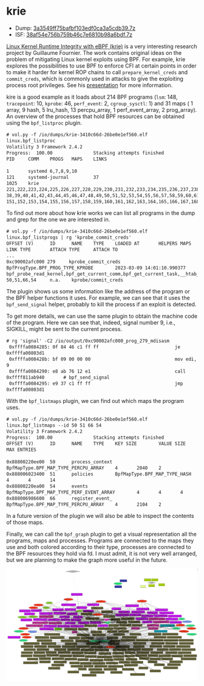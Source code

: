 # krie
- Dump: [3a3549ff75bafbf103edf0ca3a5cdb39.7z](https://owncloud.fraunhofer.de/index.php/s/i88sl3p69HbxpAC)
- ISF: [38af54e756b759b46c7e6810b98a6bdf.7z](https://owncloud.fraunhofer.de/index.php/s/lRtAXFOO1KMsiuH)

[Linux Kernel Runtime Integrity with eBPF (krie)](https://github.com/gui774ume/krie)
is a very interesting research project by Guillaume Fournier.
The work contains original ideas on the problem of mitigating Linux
kernel exploits using BPF. For example, krie explores the possibilities
to use BPF to enforce CFI at certain points
in order to make it harder for kernel ROP chains to call
`prepare_kernel_creds` and `commit_creds`, which is commonly used in
attacks to give the exploiting process root privileges.
See his
[presentation](https://www.blackhat.com/us-22/briefings/schedule/index.html#return-to-sender---detecting-kernel-exploits-with-ebpf-27127)
for more information.

kire is a good example as it loads about 214 BPF programs (`lsm`: 148,
`tracepoint`: 10, `kprobe`: 46, `perf_event`: 2, `cgroup_sysctl`: 1)
and 31 maps ( 1 array, 9 hash, 5 lru_hash, 13 percpu_array,
1 perf_event_array, 2 prog_array). An overview of the processes that
hold BPF resources can be obtained using the `bpf_listproc` plugin.
```
# vol.py -f /io/dumps/krie-3410c66d-26be0e1ef560.elf linux.bpf_listproc
Volatility 3 Framework 2.4.2
Progress:  100.00               Stacking attempts finished
PID     COMM    PROGS   MAPS    LINKS

1       systemd 6,7,8,9,10
121     systemd-journal         37
1025    krie    221,222,223,224,225,226,227,228,229,230,231,232,233,234,235,236,237,238,239,240,241,242,243,244,245,246,247,248,249,250,251,252,253,254,255,256,257,258,259,260,261,262,263,264,265,266,267,268,269,270,271,272,273,274,275,276,277,278,279,280,281,282,283,284,285,286,287,288,289,290,291,292,293,294,295,296,297,298,299,300,301,302,303,304,305,306,307,308,309,310,311,312,313,314,315,316,317,318,319,320,321,322,323,324,325,326,327,328,329,330,331,332,333,334,335,336,337,338,339,340,341,342,343,344,345,346,347,348,349,350,351,352,353,354,355,356,357,358,359,360,361,362,363,364,365,366,367,368,369,370,371,372,373,374,375,376,377,378,379,380,381,382,383,384,385,386,387,388,389,390,391,392,393,394,395,396,397,398,399,400,401,402,403,404,405,406,407,408,409,410,411,412,413,414,415,416,417,418,419,420,421,422,423,424,425,426,427 38,39,40,41,42,43,44,45,46,47,48,49,50,51,52,53,54,55,56,57,58,59,60,61,62,63,64,65,66,54  151,152,153,154,155,156,157,158,159,160,161,162,163,164,165,166,167,168,169,170,171,172,173,174,175,176,177,178,179,180,181,182,183,184,185,186,187,188,189,190,191,192,193,194,195,196,197,198,199,200,201,202,203,204,205,206,207,208,209,210,211,212,213,214,215,216,217,218,219,220,221,222,223,224,225,226,227,228,229,230,231,232,233,234,235,236,237,238,239,240,241,242,243,244,245,246,247,248,249,250,251,252,253,254,255,256,257,258,259,260,261,262,263,264,265,266,267,268,269,270,271,272,273,274,275,276,277,278,279,280,281,282,283,284,285,286,287,288,289,290,291,292,293,294,295,296,297,298
```

To find out more about how krie works we can list all programs in the
dump and grep for the one we are interested in.
```
# vol.py -f /io/dumps/krie-3410c66d-26be0e1ef560.elf linux.bpf_listprogs | rg 'kprobe_commit_creds'
OFFSET (V)      ID      NAME    TYPE    LOADED AT       HELPERS MAPS    LINK TYPE       ATTACH TYPE     ATTACH TO
...
0xc90002afc000 279     kprobe_commit_creds  BpfProgType.BPF_PROG_TYPE_KPROBE        2023-03-09 14:01:10.990377      bpf_probe_read_kernel,bpf_get_current_comm,bpf_get_current_task,__htab_map_lookup_elem,bpf_get_smp_processor_id,bpf_perf_event_output,bpf_ktime_get_ns,bpf_probe_read_compat_str,percpu_array_map_lookup_elem,bpf_send_signal,bpf_get_current_pid_tgid        50,51,66,54     n.a.    kprobe/commit_creds
```
The plugin shows us some information like the address of the program
or the BPF helper functions it uses. For example, we can see that it
uses the `bpf_send_signal` helper, probably to kill the process
if an exploit is detected.

To get more details, we can use the same plugin to obtain the machine
code of the program. Here we can see that, indeed, signal number 9, i.e.,
SIGKILL, might be sent to the current process.
```
# rg 'signal' -C2 /io/output/0xc90002afc000_prog_279_mdisasm
 0xffffa0084285: 0f 84 46 c1 ff ff                            je 0xffffa00803d1
 0xffffa008428b: bf 09 00 00 00                               mov edi, 9
 0xffffa0084290: e8 ab 76 12 e1                               call 0xffff811ab940       # bpf_send_signal
 0xffffa0084295: e9 37 c1 ff ff                               jmp 0xffffa00803d1
```

With the `bpf_listmaps` plugin, we can find out which maps the program 
uses.
```
# vol.py -f /io/dumps/krie-3410c66d-26be0e1ef560.elf linux.bpf_listmaps --id 50 51 66 54
Volatility 3 Framework 2.4.2
Progress:  100.00               Stacking attempts finished
OFFSET (V)      ID      NAME    TYPE    KEY SIZE        VALUE SIZE      MAX ENTRIES

0x88800220ee00  50      process_context BpfMapType.BPF_MAP_TYPE_PERCPU_ARRAY    4       2040    2
0x888006023400  51      policies        BpfMapType.BPF_MAP_TYPE_HASH    4       4       14
0x88800220ea00  54      events  BpfMapType.BPF_MAP_TYPE_PERF_EVENT_ARRAY        4       4       4
0x888006986600  66      register_event_ BpfMapType.BPF_MAP_TYPE_PERCPU_ARRAY    4       2104    2
```
In a future version of the plugin we will also be able to inspect the
contents of those maps.

Finally, we can call the `bpf_graph` plugin to get a visual
representation all the programs, maps and processes. Programs are
connected to the maps they use and both colored according to their type,
processes are connected to the BPF resources they hold via fd.
I must admit, it is not very well arranged, but we are planning to
make the graph more useful in the future.

![krie-3410c66d-26be0e1ef560.elf.png](../../media/krie-3410c66d-26be0e1ef560.elf.png)

